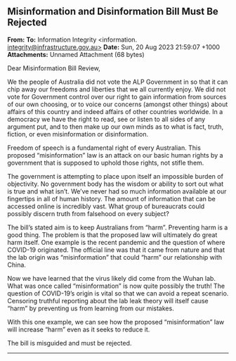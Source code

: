 ## Misinformation and Disinformation Bill Must Be Rejected

**From:**
**To:** Information Integrity <information. [integrity@infrastructure.gov.au>](mailto:information._integrity@infrastructure.gov.au)
**Date:** Sun, 20 Aug 2023 21:59:07 +1000
**Attachments:** Unnamed Attachment (68 bytes)

Dear Misinformation Bill Review,

We the people of Australia did not vote the ALP Government in so that it can chip away our freedoms and liberties
that we all currently enjoy. We did not vote for Government control over our right to gain information from sources of
our own choosing, or to voice our concerns (amongst other things) about affairs of this country and indeed affairs of
other countries worldwide. In a democracy we have the right to read, see or listen to all sides of any argument put,
and to then make up our own minds as to what is fact, truth, fiction, or even misinformation or disinformation.

Freedom of speech is a fundamental right of every Australian. This proposed “misinformation” law is an attack on our
basic human rights by a government that is supposed to uphold those rights, not stifle them.

The government is attempting to place upon itself an impossible burden of objectivity. No government body has the
wisdom or ability to sort out what is true and what isn’t. We’ve never had so much information available at our
fingertips in all of human history. The amount of information that can be accessed online is incredibly vast. What
group of bureaucrats could possibly discern truth from falsehood on every subject?

The bill’s stated aim is to keep Australians from “harm”. Preventing harm is a good thing. The problem is that the
proposed law will ultimately do great harm itself. One example is the recent pandemic and the question of where
COVID-19 originated. The official line was that it came from nature and that the lab origin was “misinformation” that
could “harm” our relationship with China.

Now we have learned that the virus likely did come from the Wuhan lab. What was once called “misinformation” is
now quite possibly the truth! The question of COVID-19’s origin is vital so that we can avoid a repeat scenario.
Censoring truthful reporting about the lab leak theory will itself cause “harm” by preventing us from learning from our
mistakes.

With this one example, we can see how the proposed “misinformation” law will increase “harm” even as it seeks to
reduce it.

The bill is misguided and must be rejected.


-----

